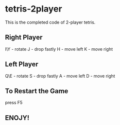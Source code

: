 # tetris-2player
This is the completed code of 2-player tetris.

## Right Player
I\Y - rotate
J - drop fastly
H - move left
K - move right

## Left Player
Q\E - rotate
S - drop fastly
A - move left
D - move right


## To Restart the Game
press F5


## ENOJY!